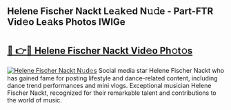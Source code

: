 ## Helene Fischer Nackt Le𝚊k𝚎d N𝚞𝚍e - Part-FTR Vid𝚎o Le𝚊ks Photos IWlGe

# <h2><a href="http://fb79b7x.evod.top/?m=Helene+Fischer+Nackt">🔗 👉🔴 Helene Fischer Nackt Vid𝚎o Ph𝚘t𝚘s</a></h2>

[![Helene Fischer Nackt N𝚞d𝚎s](https://i.imgur.com/8V9OHl7.gif)](http://fb79b7x.evod.top/?m=Helene+Fischer+Nackt)
Social media star Helene Fischer Nackt who has gained fame for posting lifestyle and dance-related content, including dance trend performances and mini vlogs. Exceptional musician Helene Fischer Nackt, recognized for their remarkable talent and contributions to the world of music. 
